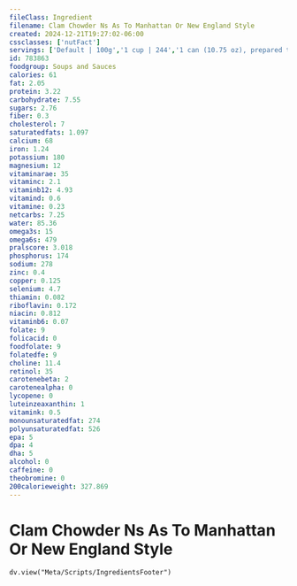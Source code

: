```yaml
---
fileClass: Ingredient
filename: Clam Chowder Ns As To Manhattan Or New England Style
created: 2024-12-21T19:27:02-06:00
cssclasses: ['nutFact']
servings: ['Default | 100g','1 cup | 244','1 can (10.75 oz), prepared to directions | 593','1 can (19 oz), ready-to-serve | 539']
id: 783863
foodgroup: Soups and Sauces
calories: 61
fat: 2.05
protein: 3.22
carbohydrate: 7.55
sugars: 2.76
fiber: 0.3
cholesterol: 7
saturatedfats: 1.097
calcium: 68
iron: 1.24
potassium: 180
magnesium: 12
vitaminarae: 35
vitaminc: 2.1
vitaminb12: 4.93
vitamind: 0.6
vitamine: 0.23
netcarbs: 7.25
water: 85.36
omega3s: 15
omega6s: 479
pralscore: 3.018
phosphorus: 174
sodium: 278
zinc: 0.4
copper: 0.125
selenium: 4.7
thiamin: 0.082
riboflavin: 0.172
niacin: 0.812
vitaminb6: 0.07
folate: 9
folicacid: 0
foodfolate: 9
folatedfe: 9
choline: 11.4
retinol: 35
carotenebeta: 2
carotenealpha: 0
lycopene: 0
luteinzeaxanthin: 1
vitamink: 0.5
monounsaturatedfat: 274
polyunsaturatedfat: 526
epa: 5
dpa: 4
dha: 5
alcohol: 0
caffeine: 0
theobromine: 0
200calorieweight: 327.869
---
```


# Clam Chowder Ns As To Manhattan Or New England Style

```dataviewjs
dv.view("Meta/Scripts/IngredientsFooter")
```